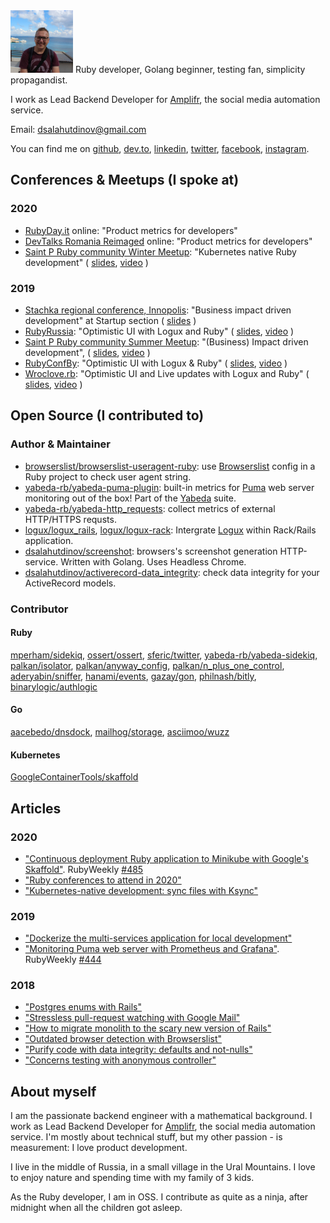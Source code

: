 <img src="/assets/images/me.jpg" style="width: 100px; height: 100px;" alt="Dmitry Salahutdinov" />
Ruby developer, Golang beginner, testing fan, simplicity propagandist.

I work as Lead Backend Developer for [Amplifr](https://amplifr.com), the social media automation service.

Email: dsalahutdinov@gmail.com

You can find me on [github](https://github.com/dsalahutdinov),
[dev.to](https://dev.to/dsalahutdinov),
[linkedin](https://www.linkedin.com/in/dmitry-salahutdinov-22128815a/),
[twitter](https://twitter.com/dsalahutdinov1),
[facebook](https://www.facebook.com/dsalahutdinov),
[instagram](https://instagram.com/dsalahutdinov).


## Conferences & Meetups (I spoke at)

### 2020

- [RubyDay.it](https://2020.rubyday.it/) online: "Product metrics for developers"
- [DevTalks Romania Reimaged](https://www.devtalks.ro/) online: "Product metrics for developers"
- [Saint P Ruby community Winter Meetup](https://kommunity.com/saintpruby/events/rubyday-2020): "Kubernetes native Ruby development" ( [slides](https://speakerdeck.com/dsalahutdinov/kubernetes-native-ruby-development), [video](https://youtu.be/H3SafkpBQ_w?t=9056) )

  
### 2019

- [Stachka regional conference, Innopolis](https://nastachku.ru/): "Business impact driven development" at Startup section ( [slides](https://speakerdeck.com/dsalahutdinov/business-impact-driven-development) )
- [RubyRussia](https://rubyrussia.club/): "Optimistic UI with Logux and Ruby" ( [slides](https://speakerdeck.com/dsalahutdinov/optimistic-ui-with-logux-and-ruby-rubyrussia), [video](https://www.youtube.com/watch?v=FjJ3hpBjSAE) )
- [Saint P Ruby community Summer Meetup](https://kommunity.com/saintpruby/events/263287569): "(Business) Impact driven development", ( [slides](https://speakerdeck.com/dsalahutdinov/bidd), [video](https://youtu.be/sedwwviV23s?t=10378) )
- [RubyConfBy](https://rubyconference.by/2019): "Optimistic UI with Logux & Ruby" ( [slides](https://speakerdeck.com/dsalahutdinov/optimistic-ui-with-logux-and-ruby), [video](https://www.youtube.com/watch?v=i_E-CeUb6ek) )
- [Wroclove.rb](https://wrocloverb.com/): "Optimistic UI and Live updates with Logux and Ruby" ( [slides](https://speakerdeck.com/dsalahutdinov/optimistic-ui-and-live-updates-with-logux-and-ruby), [video](https://www.youtube.com/watch?v=KVcZAfjWtYk) )

## Open Source (I contributed to)

### Author & Maintainer
- [browserslist/browserslist-useragent-ruby](https://github.com/browserslist/browserslist-useragent-ruby): use [Browserslist](https://github.com/browserslist/browserslist) config in a Ruby project to check user agent string.
- [yabeda-rb/yabeda-puma-plugin](https://github.com/yabeda-rb/yabeda-puma-plugin): built-in metrics for [Puma](https://github.com/puma/puma) web server monitoring out of the box! Part of the [Yabeda](https://github.com/yabeda-rb/yabeda) suite.
- [yabeda-rb/yabeda-http_requests](https://github.com/yabeda-rb/yabeda-http_requests): collect metrics of external HTTP/HTTPS requsts.
- [logux/logux_rails](https://github.com/logux/logux_rails), [logux/logux-rack](https://github.com/logux/logux-rack): Intergrate [Logux](https://logux.io/) within Rack/Rails application.
- [dsalahutdinov/screenshot](https://github.com/dsalahutdinov/screenshot): browsers's screenshot generation HTTP-service. Written with Golang. Uses Headless Chrome.
- [dsalahutdinov/activerecord-data_integrity](https://github.com/dsalahutdinov/activerecord-data_integrity): check data integrity for your ActiveRecord models.

### Contributor

#### Ruby
[mperham/sidekiq](https://github.com/mperham/sidekiq/commits?author=dsalahutdinov),
[ossert/ossert](https://github.com/ossert/ossert/commits?author=dsalahutdinov),
[sferic/twitter](https://github.com/sferik/twitter/commits?author=dsalahutdinov),
[yabeda-rb/yabeda-sidekiq](https://github.com/yabeda-rb/yabeda-sidekiq/commits?author=dsalahutdinov),
[palkan/isolator](https://github.com/palkan/isolator/commits?author=dsalahutdinov),
[palkan/anyway_config](https://github.com/palkan/anyway_config/commits?author=dsalahutdinov),
[palkan/n_plus_one_control](https://github.com/palkan/n_plus_one_control/commits?author=dsalahutdinov),
[aderyabin/sniffer](https://github.com/aderyabin/sniffer/commits?author=dsalahutdinov),
[hanami/events](https://github.com/hanami/events/commits?author=dsalahutdinov),
[gazay/gon](https://github.com/gazay/gon/commits?author=dsalahutdinov),
[philnash/bitly](https://github.com/philnash/bitly/commits?author=dsalahutdinov),
[binarylogic/authlogic](https://github.com/binarylogic/authlogic/commits?author=dsalahutdinov)

#### Go
[aacebedo/dnsdock](https://github.com/aacebedo/dnsdock/pull/100),
[mailhog/storage](https://github.com/mailhog/storage/pull/8),
[asciimoo/wuzz](https://github.com/asciimoo/wuzz/commits?author=dsalahutdinov)

#### Kubernetes
[GoogleContainerTools/skaffold](https://github.com/GoogleContainerTools/skaffold/commits?author=dsalahutdinov)

## Articles

### 2020

- ["Continuous deployment Ruby application to Minikube with Google's Skaffold"](https://dev.to/amplifr/continuous-deployment-to-minikube-with-skaffold-18ib). RubyWeekly [#485](https://rubyweekly.com/issues/485)
- ["Ruby conferences to attend in 2020"](https://dev.to/amplifr/ruby-conferences-to-attend-in-2020-2ckn)
- ["Kubernetes-native development: sync files with Ksync"](https://dev.to/dsalahutdinov/kubernetes-native-development-sync-files-between-a-local-machine-and-remote-pod-2i0i)


### 2019

- ["Dockerize the multi-services application for local development"](https://dev.to/amplifr/dockerize-the-multi-services-application-for-local-development-2oig)
- ["Monitoring Puma web server with Prometheus and Grafana"](https://dev.to/amplifr/monitoring-puma-web-server-with-prometheus-and-grafana-5b5o). RubyWeekly [#444](https://rubyweekly.com/issues/444)


### 2018

- ["Postgres enums with Rails"](https://dev.to/amplifr/postgres-enums-with-rails-4ld0)
- ["Stressless pull-request watching with Google Mail"](https://dev.to/amplifr/stressless-pull-request-watching-with-google-mail-2ob9)
- ["How to migrate monolith to the scary new version of Rails"](https://dev.to/amplifr/how-to-migrate-monolith-to-the-scary-new-version-of-rails-3o52)
- ["Outdated browser detection with Browserslist"](https://dev.to/amplifr/outdated-browser-detection-with-browserslist-10co)
- ["Purify code with data integrity: defaults and not-nulls"](https://dev.to/amplifr/purify-code-with-data-integrity-part-1-defaults-and-not-nulls-492p)
- ["Concerns testing with anonymous controller"](https://dev.to/amplifr/testing-concerns-in-anonymous-controller-2e71)

## About myself

I am the passionate backend engineer with a mathematical background. I work as Lead Backend Developer for [Amplifr](https://amplifr.com/), the social media automation service.
I'm mostly about technical stuff, but my other passion - is measurement: I love product development.

I live in the middle of Russia, in a small village in the Ural Mountains. I love to enjoy nature and spending time with my family of 3 kids.

As the Ruby developer, I am in OSS. I contribute as quite as a ninja, after midnight when all the children got asleep. 

